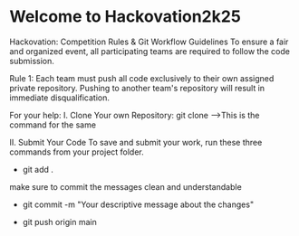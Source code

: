 # Welcome to Hackovation2k25

Hackovation: Competition Rules & Git Workflow Guidelines
To ensure a fair and organized event, all participating teams are required to follow the code submission. 



Rule 1: 
Each team must push all code exclusively to their own assigned private repository. Pushing to another team's repository will result in immediate disqualification.


For your help:
I. Clone Your own Repository:
git clone <your-repository-url-goes-here>  -->This is the command for the same


II. Submit Your Code
To save and submit your work, run these three commands from your project folder. 

- git add .

make sure to commit the messages clean and understandable
- git commit -m "Your descriptive message about the changes"

- git push origin main




